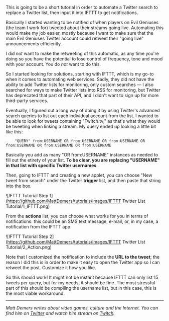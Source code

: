 This is going to be a short tutorial in order to automate a Twitter search to replace a Twitter list, then input it into IFTTT to get notifications.

Basically I started wanting to be notified of when players on Evil Geniuses (the team I work for) tweeted about their streams going live. Automating this would make my job easier, mostly because I want to make sure that the main Evil Geniuses Twitter account could retweet their "going live" announcements efficiently.

I did *not* want to make the retweeting of this automatic, as any time you're doing so you have the potential to lose control of frequency, tone and mood with your account. You do *not* want to do this.

So I started looking for solutions, starting with IFTTT, which is my go-to when it comes to automating web services. Sadly, they did not have the ability to add Twitter lists for monitoring, only custom searches — I also searched for ways to make Twitter lists into RSS for monitoring, but Twitter has deprecated that part of their API, and I didn't want to sign up for more third-party services.

Eventually, I figured out a long way of doing it by using Twitter's advanced search queries to list out each individual account from the list. I wanted to be able to look for tweets containing "Twitch.tv," as that's what they would be tweeting when linking a stream. My query ended up looking a little bit like this:

        "QUERY" from:USERNAME OR from:USERNAME OR from:USERNAME OR from:USERNAME OR from:USERNAME OR from:USERNAME 

Basically you add as many "OR from:USERNAME" instances as needed to fill out the etirety of your list. **To be clear, you are replacing "USERNAME" in that list with specific Twitter usernames**.

Then, going to IFTTT and creating a new applet, you can choose "New tweet from search" under the Twitter **trigger** list, and then paste that string into the box.

![IFTTT Tutorial Step 1](https://github.com/MattDemers/tutorials/images/IFTTT Twitter List Tutorial/1_IFTTT.png)

From the **actions** list, you can choose what works for you in terms of notifications: this could be an SMS text message, e-mail, or, in my case, a notification from the IFTTT app.

![IFTTT Tutorial Step 2](https://github.com/MattDemers/tutorials/images/IFTTT Twitter List Tutorial/2_Action.png)

Note that I customized the notification to include the **URL to the tweet**; the reason I did this is in order to make it easy to open the Twitter app so I can retweet the post. Customize it how you like.

So this should work! It might not be instant because IFTTT can only list 15 tweets per query, but for my needs, it should be fine. The most stressful part of this should be compiling the username list, but in this case, this is the most viable workaround.

<hr><p><em>Matt Demers writes about video games, culture and the Internet. You can find him on <a href="http://twitter.com/mattdemers" target="_blank">Twitter</a> and watch him stream on <a href="http://twitch.tv/mattdemers" target="_blank">Twitch</a>.